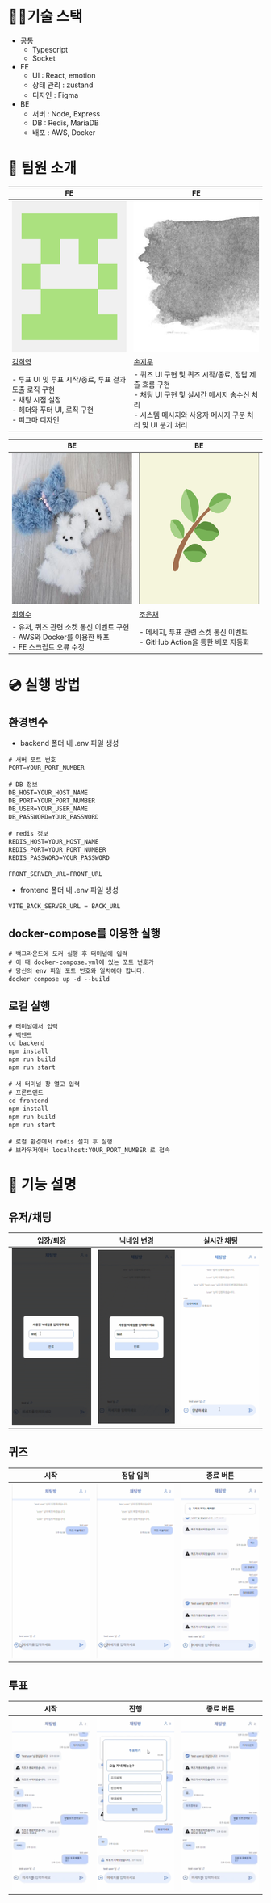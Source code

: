 # 👩‍💻기술 스택
- 공통
    - Typescript
    - Socket
- FE
    - UI : React, emotion
    - 상태 관리 : zustand
    - 디자인 : Figma
- BE
    - 서버 : Node, Express
    - DB : Redis, MariaDB
    - 배포 : AWS, Docker

# 👥 팀원 소개

|FE|FE|
|---|---|
|<img src="./assets/profile_heeyoung123.png" alt="프로필사진" width="300" height="300">|<img src="./assets/profile_sonjiwoo1215.jpeg" alt="프로필사진" width="300" height="300">|
|[김희영](https://github.com/heeyoung123)|[손지우](https://github.com/sonjiwoo1215)|
|- 투표 UI  및 투표 시작/종료, 투표 결과 도출 로직 구현<br>- 채팅 시점 설정<br>- 헤더와 푸터 UI, 로직 구현<br>- 피그마 디자인|- 퀴즈 UI 구현 및 퀴즈 시작/종료, 정답 제출 흐름 구현<br>- 채팅 UI 구현 및 실시간 메시지 송수신 처리<br>- 시스템 메시지와 사용자 메시지 구분 처리 및 UI 분기 처리|

|BE|BE|
|---|---|
|<img src="./assets/profile_HS-01219.jpeg" alt="프로필사진" width="300" height="300">|<img src="./assets/profile_jo-eunchae.png" alt="프로필사진" width="300" height="300">|
|[최희수](https://github.com/HS-01219)|[조은채](https://github.com/jo-eunchae)|
|- 유저, 퀴즈 관련 소켓 통신 이벤트 구현<br>- AWS와 Docker를 이용한 배포<br>- FE 스크립트 오류 수정|- 메세지, 투표 관련 소켓 통신 이벤트<br>- GitHub Action을 통한 배포 자동화|

# 💿 실행 방법
## 환경변수
- backend 폴더 내 .env 파일 생성
```docker
# 서버 포트 번호
PORT=YOUR_PORT_NUMBER

# DB 정보
DB_HOST=YOUR_HOST_NAME
DB_PORT=YOUR_PORT_NUMBER
DB_USER=YOUR_USER_NAME
DB_PASSWORD=YOUR_PASSWORD

# redis 정보
REDIS_HOST=YOUR_HOST_NAME
REDIS_PORT=YOUR_PORT_NUMBER
REDIS_PASSWORD=YOUR_PASSWORD

FRONT_SERVER_URL=FRONT_URL
```

- frontend 폴더 내 .env 파일 생성
```docker
VITE_BACK_SERVER_URL = BACK_URL
```    

## docker-compose를 이용한 실행
```docker
# 백그라운드에 도커 실행 후 터미널에 입력
# 이 때 docker-compose.yml에 있는 포트 번호가 
# 당신의 env 파일 포트 번호와 일치해야 합니다.
docker compose up -d --build
```

## 로컬 실행
```docker
# 터미널에서 입력
# 백엔드
cd backend
npm install
npm run build
npm run start

# 새 터미널 창 열고 입력
# 프론트엔드
cd frontend
npm install
npm run build
npm run start

# 로컬 환경에서 redis 설치 후 실행
# 브라우저에서 localhost:YOUR_PORT_NUMBER 로 접속 
```

# 📌 기능 설명
## 유저/채팅
|입장/퇴장|닉네임 변경|실시간 채팅|
|---|---|---|
|![유저 입장 및 퇴장](./assets/join_leave_room.gif)|![닉네임 변경](./assets/update_nickname.gif)|![실시간 채팅](./assets/chat.gif)|

## 퀴즈
|시작|정답 입력|종료 버튼|
|---|---|---|
|![퀴즈 시작](./assets/quiz_start.gif)|![퀴즈 정답 입력](./assets/quiz_answer.gif)|![퀴즈 종료 버튼](./assets/quiz_end.gif)|

## 투표
|시작|진행|종료 버튼|
|---|---|---|
|![투표 시작](./assets/vote_start.gif)|![투표 진행](./assets/vote_submit.gif)|![투표 종료 버튼](./assets/vote_end.gif)|
